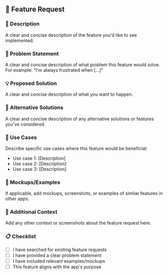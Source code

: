 ## 🚀 Feature Request

### 📝 Description

A clear and concise description of the feature you'd like to see implemented.

### 🎯 Problem Statement

A clear and concise description of what problem this feature would solve. For example: "I'm always frustrated when [...]"

### 💡 Proposed Solution

A clear and concise description of what you want to happen.

### 🔄 Alternative Solutions

A clear and concise description of any alternative solutions or features you've considered.

### 📱 Use Cases

Describe specific use cases where this feature would be beneficial:
- Use case 1: [Description]
- Use case 2: [Description]
- Use case 3: [Description]

### 📸 Mockups/Examples

If applicable, add mockups, screenshots, or examples of similar features in other apps.

### 🔗 Additional Context

Add any other context or screenshots about the feature request here.

### 📋 Checklist

- [ ] I have searched for existing feature requests
- [ ] I have provided a clear problem statement
- [ ] I have included relevant examples/mockups
- [ ] This feature aligns with the app's purpose 